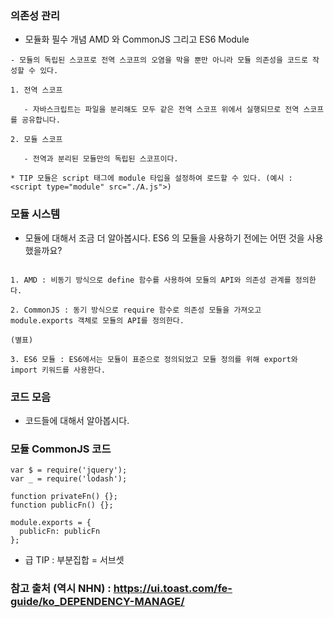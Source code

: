 ### 의존성 관리

- 모듈화 필수 개념
  AMD 와 CommonJS 그리고 ES6 Module 

```
- 모듈의 독립된 스코프로 전역 스코프의 오염을 막을 뿐만 아니라 모듈 의존성을 코드로 작성할 수 있다.

1. 전역 스코프
   
   - 자바스크립트는 파일을 분리해도 모두 같은 전역 스코프 위에서 실행되므로 전역 스코프를 공유합니다.

2. 모듈 스코프

   - 전역과 분리된 모듈만의 독립된 스코프이다.

* TIP 모듈은 script 태그에 module 타입을 설정하여 로드할 수 있다. (예시 : <script type="module" src="./A.js">)

```

### 모듈 시스템

- 모듈에 대해서 조금 더 알아봅시다. ES6 의 모듈을 사용하기 전에는 어떤 것을 사용했을까요?

```

1. AMD : 비동기 방식으로 define 함수를 사용하여 모듈의 API와 의존성 관계를 정의한다.

2. CommonJS : 동기 방식으로 require 함수로 의존성 모듈을 가져오고 module.exports 객체로 모듈의 API를 정의한다.

(별표)

3. ES6 모듈 : ES6에서는 모듈이 표준으로 정의되었고 모듈 정의를 위해 export와 import 키워드를 사용한다.

```

### 코드 모음

 - 코드들에 대해서 알아봅시다.

### 모듈 CommonJS 코드

```
var $ = require('jquery');
var _ = require('lodash');

function privateFn() {};
function publicFn() {};

module.exports = {
  publicFn: publicFn
};
```

* 급 TIP : 부분집합 = 서브셋


### 참고 출처 (역시 NHN) :  https://ui.toast.com/fe-guide/ko_DEPENDENCY-MANAGE/
